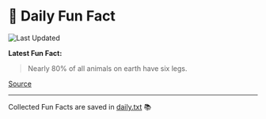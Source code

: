 # 🌟 Daily Fun Fact

![Last Updated](https://img.shields.io/badge/Last_Updated-2025_05_23-blue?style=flat-square)

**Latest Fun Fact:**

> Nearly 80% of all animals on earth have six legs.

[Source](http://www.djtech.net/humor/useless_facts.htm)

---

Collected Fun Facts are saved in [daily.txt](daily.txt) 📚

